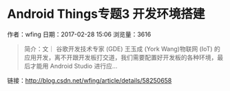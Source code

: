 # Android Things专题3 开发环境搭建
作者：wfing
日期：2017-02-28 15:06
浏览量：3616
> 简介：文｜ 谷歌开发技术专家 (GDE) 王玉成 (York Wang)物联网 (IoT) 的应用开发，离不开跟开发板打交道，我们需要配置好开发板的各种环境，最后才能用 Android Studio 进行应...

 链接：http://blog.csdn.net/wfing/article/details/58250658

